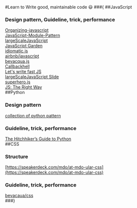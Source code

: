 #Learn to Write good, maintainable code :smiley:
###{
##JavaScript
### Design pattern, Guideline, trick, performance
[Organizing-javascript](http://alistapart.com/article/the-design-of-code-organizing-javascript)  
[JavaScript-Module-Pattern](https://css-tricks.com/how-do-you-structure-javascript-the-module-pattern-edition/)  
[largeScaleJavaScript](http://addyosmani.com/largescalejavascript/)  
[JavaScript Garden](http://bonsaiden.github.io/JavaScript-Garden/zhtw/)  
[idiomatic.js](https://github.com/rwaldron/idiomatic.js)  
[airbnb/javascript](https://github.com/airbnb/javascript)  
[bevacqua.js](https://github.com/bevacqua/js)  
[Callbackhell](http://callbackhell.com/)  
[Let's write fast JS](https://medium.com/the-javascript-collection/lets-write-fast-javascript-2b03c5575d9e)  
[largeScaleJavaScript Slide](http://www.slideshare.net/AddyOsmani/largescale-javascript-development)  
[superhero.js](https://github.com/superherojs/superherojs)  
[JS: The Right Way](http://jstherightway.org/)  
##Python
### Design pattern
[collection of python pattern](https://github.com/faif/python-patterns)  
### Guideline, trick, performance
[The Hitchhiker’s Guide to Python](http://docs.python-guide.org/en/latest/)  
##CSS
### Structure
[https://speakerdeck.com/mdo/at-mdo-ular-css](https://speakerdeck.com/mdo/at-mdo-ular-css)  
### Guideline, trick, performance
[bevacaua/css](https://github.com/bevacqua/css)  
###}
